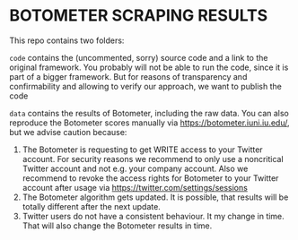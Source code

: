 # BOTOMETER SCRAPING RESULTS

This repo contains two folders:

`code` contains the (uncommented, sorry) source code and a link to the original framework. You probably will not be able to run the code, since it is part of a bigger framework. But for reasons of transparency and confirmability and allowing to verify our approach, we want to publish the code

`data` contains the results of Botometer, including the raw data.
You can also reproduce the Botometer scores manually via https://botometer.iuni.iu.edu/, but we advise caution because:

1. The Botometer is requesting to get WRITE access to your Twitter account. For security reasons we recommend to only use a noncritical Twitter account and not e.g. your company account. Also we recommend to revoke the access rights for Botometer to your Twitter account after usage via https://twitter.com/settings/sessions
2. The Botometer algorithm gets updated. It is possible, that results will be totally different after the next update.
3. Twitter users do not have a consistent behaviour. It my change in time. That will also change the Botometer results in time.